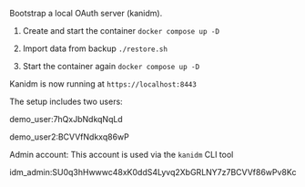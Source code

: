 Bootstrap a local OAuth server (kanidm).

1. Create and start the container `docker compose up -D`

2. Import data from backup `./restore.sh`

3. Start the container again `docker compose up -D`

Kanidm is now running at `https://localhost:8443`

The setup includes two users:

demo_user:7hQxJbNdkqNqLd

demo_user2:BCVVfNdkxq86wP

Admin account: This account is used via the `kanidm` CLI tool

idm_admin:SU0q3hHwwwc48xK0ddS4Lyvq2XbGRLNY7z7BCVVf86wPv8Kc
